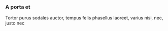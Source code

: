 ### A porta et

Tortor purus sodales auctor, tempus felis phasellus laoreet, varius nisi, nec, justo nec


